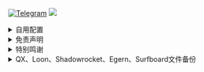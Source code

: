 [![Telegram](https://img.shields.io/badge/Telegram-Channel-33A8E3)](https://t.me/Ison_Channel)
[![](https://img.shields.io/github/followers/Coldvvater?label=follow&style=social)](https://github.com/Coldvvater)

<details>
   <summary>自用配置</summary>  

#### 本仓库内容为纯粹自用，非懒人配置，只根据本人的使用习惯和喜好来进行修改和更新，未必适合所有人，请知悉。
> 为避免步骤出错，使用本仓库的内容之前，请仔细阅读每一个文件夹下的README.md说明。

### 注意：

1. 所有内容均来自互联网，不确保长期可用性。
2. 只是搬运和同步更新大佬作品，不负责维护。

</details>

<details>
   <summary>免责声明</summary> 

本仓库中涉及的任何解锁和解密分析脚本仅用于资源共享和学习研究，不能保证其合法性，准确性，完整性和有效性，请根据情况自行判断。

间接使用脚本的任何用户，包括但不限于建立VPS或在某些行为违反国家/地区法律或相关法规的情况下进行传播, Coldvvater 对于由此引起的任何隐私泄漏或其他后果概不负责。

请勿将本仓库内的任何内容用于商业或非法目的，否则后果自负。

如果任何单位或个人认为该项目的脚本可能涉嫌侵犯其权利，则应及时通知并提供身份证明，所有权证明，我将在收到认证文件后删除相关脚本。

Coldvvater 对任何本仓库中包含的脚本在使用中可能出现的问题概不负责，包括但不限于由任何脚本错误导致的任何损失或损害.

您必须在下载后的24小时内从计算机或手机中完全删除以上内容。

任何以任何方式查看此项目的人或直接或间接使用该项目的任何脚本的使用者都应仔细阅读此声明。Coldvvater 保留随时更改或补充此免责声明的权利。一旦使用并复制了任何本仓库相关脚本或其他内容，则视为您已接受此免责声明。

</details>

<details>
   <summary>特别鸣谢</summary> 

## 特别鸣谢各路大佬辛苦的成果和分享（排名不分先后）：

* [DivineEngine](https://github.com/DivineEngine/Profiles/tree/master)  
* [Tartarus2014](https://github.com/Tartarus2014)  
* [nzw9314](https://github.com/nzw9314)  
* [Cuttlefish](https://github.com/ddgksf2013?tab=repositories)  
* [Hausd0rff(yqc007)](https://github.com/yqc007/QuantumultX)  
* [Semporia](https://github.com/Semporia)  
* [fishingworld](https://github.com/fishingworld/something)   
* [NobyDa](https://github.com/NobyDa)    
* [Yichahucha](https://github.com/yichahucha/surge/tree/master)  
* [chavyleung](https://github.com/chavyleung)
* [mieqq](https://github.com/mieqq/mieqq)   
* [Sunert](https://github.com/Sunert/Script) 
* [app2smile](https://github.com/app2smile/rules)  
* [zZPiglet](https://github.com/zZPiglet/Task/tree/master) 
* [VirgilClyne](https://github.com/VirgilClyne) 
* [Peng-YM](https://github.com/Peng-YM)  
* [KOP-XIAO](https://github.com/KOP-XIAO) 
* [Neurogram-R](https://github.com/Neurogram-R) 
* [Nebulosa-Cat](https://github.com/Nebulosa-Cat)
* [blackmatrix7](https://github.com/blackmatrix7/ios_rule_script) 
* [28413761](https://github.com/28413761/QX) 
* [jsj0622](https://github.com/jsj0622/Surge) 
* [lhie1](https://github.com/lhie1)  
* [Hackl0us](https://github.com/Hackl0us)   
* [Honye](https://github.com/Honye/scriptable-scripts/blob/master/README.zh.md)  
* [anker1209](https://github.com/anker1209/Scriptable)  
* [lowking](https://github.com/lowking/Scripts)  
* [dompling-2Y](https://github.com/dompling?tab=repositories)
* [Fei](https://github.com/Infatuation-Fei/rule/tree/main/Stash/)  
* [yy168](https://github.com/yyn618/QuantumultX-Script)   
* [githubdulong](https://github.com/githubdulong/Script)  
* [TributePaulWalker](https://github.com/TributePaulWalker/Profiles)  
* [maicoo](https://github.com/blankmagic/surge)  
* [id77](https://github.com/id77/QuantumultX/tree/master)
* [temppw](https://github.com/temppw/surge) 
* [yu-steven](https://github.com/yu-steven/openit) 
* [bihai](https://proxies.bihai.cf/) 
* [Koolson](https://github.com/Koolson/Qure)   
* [Orz-3](https://github.com/Orz-3)   
* [smartmimi](https://github.com/smartmimi/conf/tree/master) 
* [Maasea](https://github.com/Maasea/sgmodule) 
* [Rabbit-Spec](https://github.com/Rabbit-Spec/Surge) 
* [I-am-R-E](https://github.com/I-am-R-E) 
* [StevenKwan](https://github.com/StevenKwan/stash-waffle) 
* [jnlaoshu](https://github.com/jnlaoshu/MySelf) 
* [Choler](https://github.com/Choler/Surge) 
* [yjqiang](https://github.com/yjqiang/surge_scripts/tree/main) 
* [ACL4SSR](https://github.com/ACL4SSR/ACL4SSR/tree/master) 
* [STASH NETWORKS LIMITED](https://github.com/STASH-NETWORKS-LIMITED) 
* [lodepuly](https://gitlab.com/lodepuly/vpn_tool/-/tree/main) 
* [kokoryh](https://github.com/kokoryh/Script/tree/master/Surge/module) 
* [RuCu6](https://github.com/RuCu6/QuanX) 

</details>

<details>
   <summary>QX、Loon、Shadowrocket、Egern、Surfboard文件备份</summary> 

https://www.aliyundrive.com/s/kRzyPjftgbS

</details>
